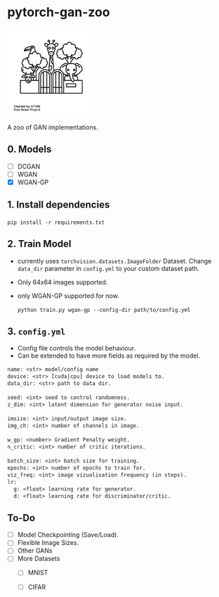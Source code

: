 # pytorch-gan-zoo

<img src="zoo.png" width=200></img></br>



A zoo of GAN implementations.

## 0. Models
- [ ] DCGAN
- [ ] WGAN
- [x] WGAN-GP

## 1. Install dependencies
`pip install -r requirements.txt`

## 2. Train Model
- currently uses `torchvision.datasets.ImageFolder` Dataset. Change `data_dir` parameter in `config.yml` to your custom dataset path.
- Only 64x64 images supported.
- only WGAN-GP supported for now.

  `python train.py wgan-gp --config-dir path/to/config.yml`

## 3. `config.yml`
- Config file controls the model behaviour.
- Can be extended to have more fields as required by the model.

```
name: <str> model/config name
device: <str> [cuda|cpu] device to load models to.
data_dir: <str> path to data dir.

seed: <int> seed to control randomness.
z_dim: <int> latent dimension for generator noise input.

imsize: <int> input/output image size.
img_ch: <int> number of channels in image.

w_gp: <number> Gradient Penalty weight.
n_critic: <int> number of critic iterations.

batch_size: <int> batch size for training.
epochs: <int> number of epochs to train for.
viz_freq: <int> image vizualisation frequency (in steps).
lr:
  g: <float> learning rate for generator.
  d: <float> learning rate for discriminator/critic.
```


## To-Do
- [ ] Model Checkpointing (Save/Load).
- [ ] Flexible Image Sizes.
- [ ] Other GANs
- [ ] More Datasets
  - [ ] MNIST
  - [ ] CIFAR


